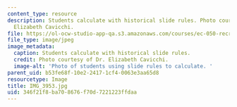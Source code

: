 ```yaml
---
content_type: resource
description: Students calculate with historical slide rules. Photo courtesy of Dr.
  Elizabeth Cavicchi.
file: https://ol-ocw-studio-app-qa.s3.amazonaws.com/courses/ec-050-recreate-experiments-from-history-inform-the-future-from-the-past-galileo-january-iap-2010/346f21f8ba708676f70d7221223ffdaa_IMG_3953.jpg
file_type: image/jpeg
image_metadata:
  caption: Students calculate with historical slide rules.
  credit: Photo courtesy of Dr. Elizabeth Cavicchi.
  image-alt: 'Photo of students using slide rules to calculate. '
parent_uid: b53fe68f-10e2-2417-1cf4-0063e3aa65d8
resourcetype: Image
title: IMG_3953.jpg
uid: 346f21f8-ba70-8676-f70d-7221223ffdaa
---
```

